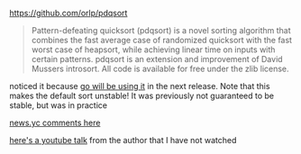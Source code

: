 https://github.com/orlp/pdqsort

> Pattern-defeating quicksort (pdqsort) is a novel sorting algorithm that combines the fast average case of randomized quicksort with the fast worst case of heapsort, while achieving linear time on inputs with certain patterns. pdqsort is an extension and improvement of David Mussers introsort. All code is available for free under the zlib license.

noticed it because [go will be using it](https://github.com/golang/go/commit/72e77a7f41bbf45d466119444307fd3ae996e257) in the next release. Note that this makes the default sort unstable! It was previously not guaranteed to be stable, but was in practice

[news.yc comments here](https://news.ycombinator.com/item?id=31106157) 

[here's a youtube talk](https://www.youtube.com/watch?v=jz-PBiWwNjc) from the author that I have not watched